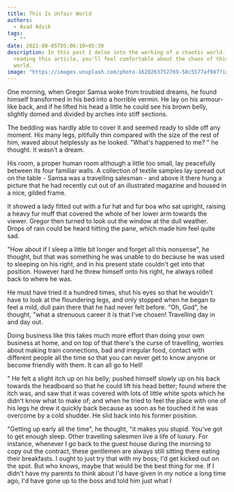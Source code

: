 ```yaml
---
title: This Is Unfair World
authors:
  - Asad Advik
tags:
  - ""
date: 2021-08-05T05:06:10+05:30
description: In this post I delve into the working of a chaotic world. After
  reading this article, you'll feel comfortable about the chaos of this modern
  world.
image: "https://images.unsplash.com/photo-1628263752769-58c5577af987?ixid=MnwxMjA3fDB8MHxlZGl0b3JpYWwtZmVlZHw0MXx8fGVufDB8fHx8&ixlib=rb-1.2.1&auto=format&fit=crop&w=500&q=60"
---
```

One morning, when Gregor Samsa woke from troubled dreams, he found himself transformed in his bed into a horrible vermin. He lay on his armour-like back, and if he lifted his head a little he could see his brown belly, slightly domed and divided by arches into stiff sections.

The bedding was hardly able to cover it and seemed ready to slide off any moment. His many legs, pitifully thin compared with the size of the rest of him, waved about helplessly as he looked. "What's happened to me? " he thought. It wasn't a dream.

His room, a proper human room although a little too small, lay peacefully between its four familiar walls. A collection of textile samples lay spread out on the table - Samsa was a travelling salesman - and above it there hung a picture that he had recently cut out of an illustrated magazine and housed in a nice, gilded frame.

It showed a lady fitted out with a fur hat and fur boa who sat upright, raising a heavy fur muff that covered the whole of her lower arm towards the viewer. Gregor then turned to look out the window at the dull weather. Drops of rain could be heard hitting the pane, which made him feel quite sad.

"How about if I sleep a little bit longer and forget all this nonsense", he thought, but that was something he was unable to do because he was used to sleeping on his right, and in his present state couldn't get into that position. However hard he threw himself onto his right, he always rolled back to where he was.

He must have tried it a hundred times, shut his eyes so that he wouldn't have to look at the floundering legs, and only stopped when he began to feel a mild, dull pain there that he had never felt before. "Oh, God", he thought, "what a strenuous career it is that I've chosen! Travelling day in and day out.

Doing business like this takes much more effort than doing your own business at home, and on top of that there's the curse of travelling, worries about making train connections, bad and irregular food, contact with different people all the time so that you can never get to know anyone or become friendly with them. It can all go to Hell!

" He felt a slight itch up on his belly; pushed himself slowly up on his back towards the headboard so that he could lift his head better; found where the itch was, and saw that it was covered with lots of little white spots which he didn't know what to make of; and when he tried to feel the place with one of his legs he drew it quickly back because as soon as he touched it he was overcome by a cold shudder. He slid back into his former position.

"Getting up early all the time", he thought, "it makes you stupid. You've got to get enough sleep. Other travelling salesmen live a life of luxury. For instance, whenever I go back to the guest house during the morning to copy out the contract, these gentlemen are always still sitting there eating their breakfasts. I ought to just try that with my boss; I'd get kicked out on the spot. But who knows, maybe that would be the best thing for me. If I didn't have my parents to think about I'd have given in my notice a long time ago, I'd have gone up to the boss and told him just what I
